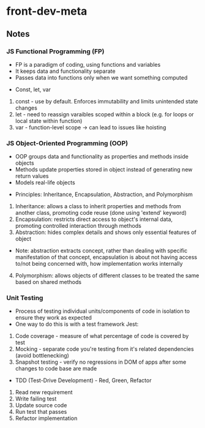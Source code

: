 # front-dev-meta
## Notes
### JS Functional Programming (FP)
- FP is a paradigm of coding, using functions and variables
- It keeps data and functionality separate 
- Passes data into functions only when we want something computed
* Const, let, var
1) const - use by default. Enforces immutability and limits unintended state changes
2) let - need to reassign varaibles scoped within a block (e.g. for loops or local state within function)
3) var - function-level scope -> can lead to issues like hoisting

### JS Object-Oriented Programming (OOP)
- OOP groups data and functionality as properties and methods inside objects
- Methods update properties stored in object instead of generating new return values
- Models real-life objects
* Principles: Inheritance, Encapsulation, Abstraction, and Polymorphism
1) Inheritance: allows a class to inherit properties and methods from another class, promoting code reuse (done using 'extend' keyword)
2) Encapsulation: restricts direct access to object's internal data, promoting controlled interaction through methods
3) Abstraction: hides complex details and shows only essential features of object
- Note: abstraction extracts concept, rather than dealing with specific manifestation of that concept, encapsulation is about not having access to/not being concerned with, how implementation works internally
4) Polymorphism: allows objects of different classes to be treated the same based on shared methods

### Unit Testing 
- Process of testing individual units/components of code in isolation to ensure they work as expected
- One way to do this is with a test framework Jest:
1) Code coverage - measure of what percentage of code is covered by test
2) Mocking - separate code you're testing from it's related dependencies (avoid bottlenecking)
3) Snapshot testing - verify no regressions in DOM of apps after some changes to code base are made

- TDD (Test-Drive Development) - Red, Green, Refactor
1) Read new requirement
2) Write failing test
3) Update source code
4) Run test that passes
5) Refactor implementation